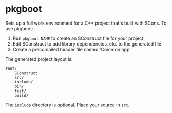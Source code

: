 pkgboot
=======

Sets up a full work environment for a C++ project that's built with SCons.  To use pkgboot:

1. Run `pkgboot NAME` to create an SConstruct file for your project
1. Edit SConstruct to add library dependencies, etc. to the generated file
1. Create a precompiled header file named 'Common.hpp'

The generated project layout is:

    root/
        SConstruct
        src/
        include/
        bin/
        test/
        build/

The `include` directory is optional.  Place your source in `src`.
